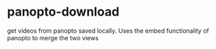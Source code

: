# panopto-download
get videos from panopto saved locally. Uses the embed functionality of panopto to merge the two views
